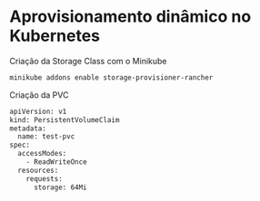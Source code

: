# Aprovisionamento dinâmico no Kubernetes

Criação da Storage Class com o Minikube

```bash
minikube addons enable storage-provisioner-rancher
```

Criação da PVC

```bash
apiVersion: v1
kind: PersistentVolumeClaim
metadata:
  name: test-pvc
spec:
  accessModes:
    - ReadWriteOnce
  resources:
    requests:
      storage: 64Mi
```